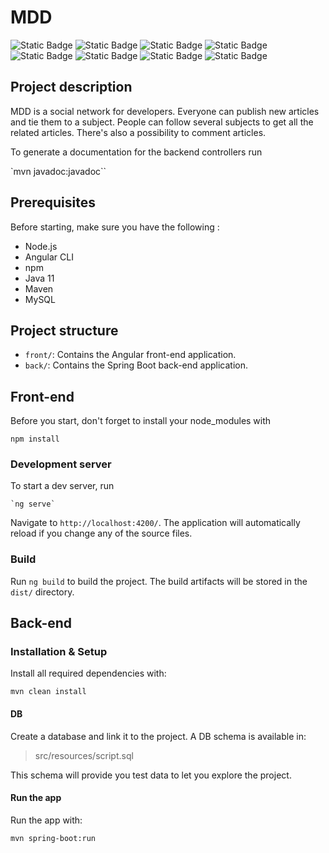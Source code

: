 # MDD

![Static Badge](https://img.shields.io/badge/TypeScript-4.7.2-blue) ![Static Badge](https://img.shields.io/badge/Angular-14.1.0-purple) ![Static Badge](https://img.shields.io/badge/Tailwind_CSS-3.4.17-skyblue) ![Static Badge](https://img.shields.io/badge/Angular_Material-14.2.5-violet)
![Static Badge](https://img.shields.io/badge/Java-11-green) ![Static Badge](https://img.shields.io/badge/Spring_Boot-2.7.3-green) ![Static Badge](https://img.shields.io/badge/MySQL-yellow) ![Static Badge](https://img.shields.io/badge/Maven-orange)
## Project description

MDD is a social network for developers. Everyone can publish new articles and tie them to a subject.
People can follow several subjects to get all the related articles. There's also a possibility to comment articles.

To generate a documentation for the backend controllers run

`mvn javadoc:javadoc``



## Prerequisites

Before starting, make sure you have the following :

- Node.js
- Angular CLI
-  npm
-  Java 11
-  Maven
-  MySQL

## Project structure

-   `front/`: Contains the Angular front-end application.
-   `back/`: Contains the Spring Boot back-end application.

## Front-end

Before you start, don't forget to install your node_modules with

    npm install

### Development server

To start a dev server, run

    `ng serve`

Navigate to `http://localhost:4200/`. The application will automatically reload if you change any of the source files.

### Build

Run `ng build` to build the project. The build artifacts will be stored in the `dist/` directory.


## Back-end

### Installation & Setup

Install all required dependencies with:

``` mvn clean install ```

#### DB

Create a database and link it to the project. A DB schema is available in:
>src/resources/script.sql

This schema will provide you test data to let you explore the project.

#### Run the app

Run the app with:

```mvn spring-boot:run ```
